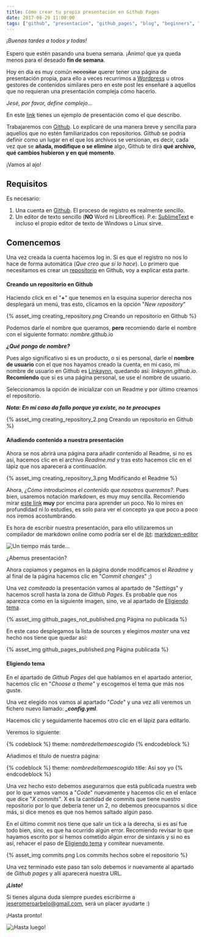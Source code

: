 ```yaml
---
title: Cómo crear tu propia presentación en Github Pages
date: 2017-08-29 11:00:00
tags: ["github", "presentacion", "github_pages", "blog", "beginners", "wordpress"]
---
```


*¡Buenas tardes a todos y todas!*<br><br> Espero que estén pasando una buena semana. ¡Ánimo! que ya queda menos para el deseado **fin de semana**.

Hoy en día es muy común ~~necesitar~~ querer tener una página de presentación propia, para ello a veces recurrimos a [Wordpress](https://es.wordpress.com) u otros gestores de contenidos similares pero en este post les enseñaré a aquellos que no requieran una presentación compleja cómo hacerlo.

*Jesé, por favor, define complejo...*

En este [link](http://kimoxstudio.github.io) tienes un ejemplo de presentación como el que describo.

Trabajaremos con [Github](http://www.github.com). Lo explicaré de una manera breve y sencilla para aquellos que no estén familiarizados con repositorios. *Github* se podría definir como un lugar en el que los archivos se versionan, es decir, cada vez que se **añada, modifique o se elimine** algo, Github te dirá **qué archivo, qué cambios hubieron y en qué momento**.

¡Vamos al ajo!
<!-- more -->

## Requisitos

Es necesario:

1. Una cuenta en [Github](http://www.github.com/join/). El proceso de registro es realmente sencillo.
2. Un editor de texto sencillo (**NO** Word ni Libreoffice).
   P.e: [SublimeText](https://www.sublimetext.com/) e incluso el propio editor de texto de Windows o Linux sirve.

## Comencemos

Una vez creada la cuenta hacemos log in. Si es que el registro no nos lo hace de forma automática (*Que creo que sí lo hace*).
Lo primero que necesitamos es crear un [repositorio](https://es.wikipedia.org/wiki/Repositorio) en Github, voy a explicar esta parte.

#### Creando un repositorio en Github

Haciendo click en el "**+**" que tenemos en la esquina superior derecha nos desplegará un menú, tras esto, clicamos en la opción "*New repository*"

{% asset_img creating_repository.png Creando un repositorio en Github %}

Podemos darle el nombre que queramos, **pero** recomiendo darle el nombre con el siguiente formato: *nombre*.github.io

***¿Qué pongo de nombre?***

Pues algo significativo si es un producto, o si es personal, darle el **nombre de usuario** con el que nos hayamos creado la cuenta, en mi caso, mi nombre de usuario en Github es [Linkaynn](https://github.com/Linkaynn), quedando así: *linkaynn.github.io*. **Recomiendo** que si es una página personal, se use el nombre de usuario.

Seleccionamos la opción de inicializar con un Readme y por último creamos el repositorio.

***Nota: En mi caso da fallo porque ya existe, no te preocupes***

{% asset_img creating_repository_2.png Creando un repositorio en Github %}

#### Añadiendo contenido a nuestra presentación

Ahora se nos abrirá una página para añadir contenido al Readme, si no es así, hacemos clic en el archivo *Readme.md* y tras esto hacemos clic en el lápiz que nos aparecerá a continuación.

{% asset_img creating_repository_3.png Modificando el Readme %}

Ahora, *¿Cómo introducimos el contenido que nosotros queremos?*. Pues bien, usaremos notación markdown, es muy muy sencilla. Recomiendo mirar [este link](https://github.com/ricval/Documentacion/tree/master/Markdown) **muy** por encima para aprender un poco. No lo mires en profundidad ni lo estudies, es solo para ver el concepto ya que poco a poco nos iremos acostumbrando.

Es hora de escribir nuestra presentación, para ello utilizaremos un compilador de markdown online como podría ser el de [jbt](https://github.com/jbt): [markdown-editor](https://jbt.github.io/markdown-editor/)

![Un tiempo más tarde...](https://media.giphy.com/media/3LV06sPEp0I8g/giphy.gif)

¿Abemus presentación?

Ahora copiamos y pegamos en la página donde modificamos el *Readme* y al final de la página hacemos clic en "*Commit changes*" ;)

Una vez *comiteado* la presentación vamos al apartado de "*Settings*" y hacemos scroll hasta la zona de *Github Pages*. Es probable que nos aparezca como en la siguiente imagen, sino, ve al apartado de [Eligiendo tema](#Eligiendo-tema).

{% asset_img github_pages_not_published.png Página no publicada %}

En este caso desplegamos la lista de sources y elegimos *master* una vez hecho nos tiene que quedar así:

{% asset_img github_pages_published.png Página publicada %}

#### Eligiendo tema

En el apartado de *Github Pages* del que hablamos en el apartado anterior, hacemos clic en "*Choose a theme*" y escogemos el tema que más nos guste.

Una vez elegido nos vamos al apartado "*Code*" y una vez allí veremos un fichero nuevo llamado: ***_config.yml***.

Hacemos clic y seguidamente hacemos otro clic en el lápiz para editarlo.

Veremos lo siguiente:

{% codeblock %}
theme: *nombredeltemaescogido*
{% endcodeblock %}

Añadimos el título de nuestra página:

{% codeblock %}
theme: *nombredeltemaescogido*
title: Así soy yo
{% endcodeblock %}

Una vez hecho esto debemos asegurarnos que está publicada nuestra web por lo que vamos vamos a "*Code*" nuevamente y hacemos clic en el enlace que dice "*X commits*". 
X es la cantidad de commits que tiene nuestro repositorio por lo que debería tener un 2, no debemos preocuparnos si dice más, si dice menos es que nos hemos saltado algún paso.

En el último commit nos tiene que salir un tick a la derecha, si es así fue todo bien, sino, es que ha ocurrido algún error. Recomiendo revisar lo que hayamos escrito por si hemos cometido algún error de sintaxis y si no es así, rehacer el paso de [Eligiendo tema](#Eligiendo-tema) y comitear nuevamente.

{% asset_img commits.png Los commits hechos sobre el repositorio %}

Una vez terminado este paso tan solo debemos ir nuevamente al apartado de *Github pages* y allí aparecerá nuestra URL.

***¡Listo!***

Si tienes alguna duda siempre puedes escribirme a jeseromeroarbelo@gmail.com, será un placer ayudarte :)

¡Hasta pronto!

![¡Hasta luego!](https://media.giphy.com/media/h4kRsEO8N63PW/giphy.gif)